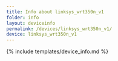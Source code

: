 ```yaml
---
title: Info about linksys_wrt350n_v1
folder: info
layout: deviceinfo
permalink: /devices/linksys_wrt350n_v1/
device: linksys_wrt350n_v1
---
```

{% include templates/device_info.md %}
